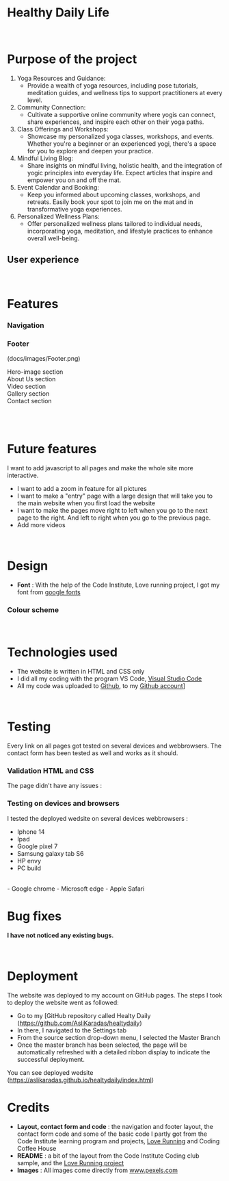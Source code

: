# Healthy Daily Life

<br>


# Purpose of the project
1. Yoga Resources and Guidance:
    * Provide a wealth of yoga resources, including pose tutorials, meditation guides, and wellness tips to support practitioners at every level.
2. Community Connection:
    * Cultivate a supportive online community where yogis can connect, share experiences, and inspire each other on their yoga paths.
3. Class Offerings and Workshops:
    * Showcase my personalized yoga classes, workshops, and events. Whether you're a beginner or an experienced yogi, there's a space for you to explore and deepen your practice.
4. Mindful Living Blog:
    * Share insights on mindful living, holistic health, and the integration of yogic principles into everyday life. Expect articles that inspire and empower you on and off the mat.
5. Event Calendar and Booking:
    * Keep you informed about upcoming classes, workshops, and retreats. Easily book your spot to join me on the mat and in transformative yoga experiences.
6. Personalized Wellness Plans:
    * Offer personalized wellness plans tailored to individual needs, incorporating yoga, meditation, and lifestyle practices to enhance overall well-being.
## User experience


<br>

# Features

### Navigation

### Footer
(docs/images/Footer.png)

Hero-image section<br>
About Us section<br>
Video section<br>
Gallery section<br>
Contact section<br>

<br>



<br>

# Future features

I want to add javascript to all pages and make the whole site more interactive.
- I want to add a zoom in feature for all pictures
- I want to make a "entry" page with a large design that will take you to the main website when you first load the website
- I want to make the pages move right to left when you go to the next page to the right. And left to right when you go to the previous page.
- Add more videos

<br>

# Design

- <b>Font</b> : With the help of the Code Institute, Love running project, I got my font from [google fonts](https://fonts.google.com/)

### Colour scheme



<br>

# Technologies used

- The website is written in HTML and CSS only
- I did all my coding with the program VS Code, [Visual Studio Code](https://code.visualstudio.com/)
- All my code was uploaded to [Github](https://github.com/), to my [Github account](https://github.com/AsliKaradas)]


<br>

# Testing

Every link on all pages got tested on several devices and webbrowsers. The contact form has been tested as well and works as it should.

### Validation HTML and CSS

<summary>The page didn't have any issues :</summary>

### Testing on devices and browsers

I tested the deployed wedsite on several devices webbrowsers :
- Iphone 14
- Ipad
- Google pixel 7
- Samsung galaxy tab S6
- HP envy 
- PC build
<br>
- Google chrome
- Microsoft edge
- Apple Safari

<br>

# Bug fixes

<b>I have not noticed any existing bugs.</b>

<br>

# Deployment

The website was deployed to my account on GitHub pages. The steps I took to deploy the website went as followed: 
  - Go to my [GitHub repository called Healty Daily (https://github.com/AsliKaradas/healtydaily)
  - In there, I navigated to the Settings tab 
  - From the source section drop-down menu, I selected the Master Branch
  - Once the master branch has been selected, the page will be automatically refreshed with a detailed ribbon display to indicate the successful deployment. 

You can see deployed wedsite (https://aslikaradas.github.io/healtydaily/index.html)


# Credits

- <b>Layout, contact form and code</b> : the navigation and footer layout, the contact form code and some of the basic code I partly got from the Code Institute learning program and projects, [Love Running](https://github.com/Code-Institute-Org/love-running-2.0) and Coding Coffee House
- <b>README</b> : a bit of the layout from the Code Institute Coding club sample, and the [Love Running project](https://github.com/Code-Institute-Solutions/readme-template)
- <b>Images</b> : All images come directly from www.pexels.com

